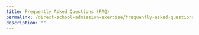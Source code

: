 ```yaml
---
title: Frequently Asked Questions (FAQ)
permalink: /direct-school-admission-exercise/frequently-asked-questions-faq/
description: ""
---
```

